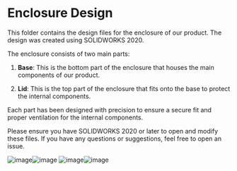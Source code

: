 # Enclosure Design

This folder contains the design files for the enclosure of our product. The design was created using SOLIDWORKS 2020.

The enclosure consists of two main parts:

1. **Base**: This is the bottom part of the enclosure that houses the main components of our product.

2. **Lid**: This is the top part of the enclosure that fits onto the base to protect the internal components.

Each part has been designed with precision to ensure a secure fit and proper ventilation for the internal components.

Please ensure you have SOLIDWORKS 2020 or later to open and modify these files. If you have any questions or suggestions, feel free to open an issue.

![image](https://github.com/PRABUDDHIKAMWR/IOT_Based_Smart_Gas_Leakage_Detector/assets/117188107/a19eb88c-07d4-4a55-8a5b-07d448a582e2)![image](https://github.com/PRABUDDHIKAMWR/IOT_Based_Smart_Gas_Leakage_Detector/assets/117188107/abcb2ccf-9653-4de8-862f-a23fe0abfa14)
![image](https://github.com/PRABUDDHIKAMWR/IOT_Based_Smart_Gas_Leakage_Detector/assets/117188107/c1b480e4-2834-4976-9f33-cd81c417153e)![image](https://github.com/PRABUDDHIKAMWR/IOT_Based_Smart_Gas_Leakage_Detector/assets/117188107/d5014135-bb2c-4c5e-9d3d-0ec1dd90d4cc)
